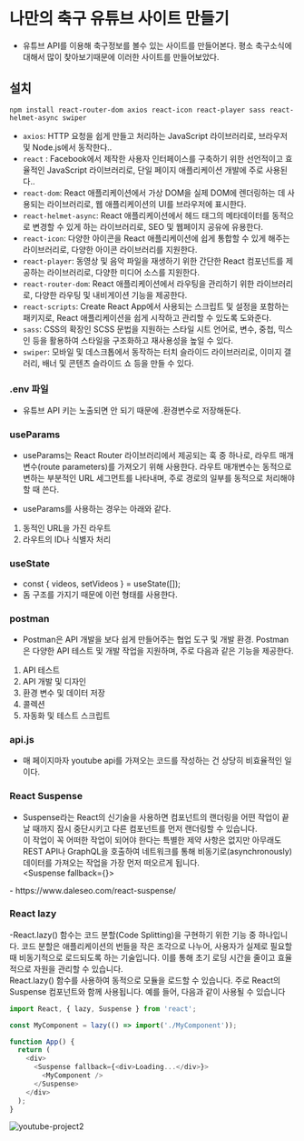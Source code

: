 # 나만의 축구 유튜브 사이트 만들기
- 유튜브 API를 이용해 축구정보를 볼수 있는 사이트를 만들어본다.
평소 축구소식에 대해서 많이 찾아보기때문에 이러한 사이트를 만들어보았다.


## 설치
`npm install react-router-dom axios react-icon react-player sass react-helmet-async swiper`

- `axios`: HTTP 요청을 쉽게 만들고 처리하는 JavaScript 라이브러리로, 브라우저 및 Node.js에서 동작한다..
- `react` : Facebook에서 제작한 사용자 인터페이스를 구축하기 위한 선언적이고 효율적인 JavaScript 라이브러리로, 단일 페이지 애플리케이션 개발에 주로 사용된다..
- `react-dom`: React 애플리케이션에서 가상 DOM을 실제 DOM에 렌더링하는 데 사용되는 라이브러리로, 웹 애플리케이션의 UI를 브라우저에 표시한다.
- `react-helmet-async`: React 애플리케이션에서 헤드 태그의 메타데이터를 동적으로 변경할 수 있게 하는 라이브러리로, SEO 및 웹페이지 공유에 유용한다.
- `react-icon`: 다양한 아이콘을 React 애플리케이션에 쉽게 통합할 수 있게 해주는 라이브러리로, 다양한 아이콘 라이브러리를 지원한다.
- `react-player`: 동영상 및 음악 파일을 재생하기 위한 간단한 React 컴포넌트를 제공하는 라이브러리로, 다양한 미디어 소스를 지원한다.
- `react-router-dom`: React 애플리케이션에서 라우팅을 관리하기 위한 라이브러리로, 다양한 라우팅 및 내비게이션 기능을 제공한다.
- `react-scripts`: Create React App에서 사용되는 스크립트 및 설정을 포함하는 패키지로, React 애플리케이션을 쉽게 시작하고 관리할 수 있도록 도와준다.
- `sass`: CSS의 확장인 SCSS 문법을 지원하는 스타일 시트 언어로, 변수, 중첩, 믹스인 등을 활용하여 스타일을 구조화하고 재사용성을 높일 수 있다.
- `swiper`: 모바일 및 데스크톱에서 동작하는 터치 슬라이드 라이브러리로, 이미지 갤러리, 배너 및 콘텐츠 슬라이드 쇼 등을 만들 수 있다.

### .env 파일
- 유튜브 API 키는 노출되면 안 되기 때문에 .환경변수로 저장해둔다.

### useParams

- useParams는 React Router 라이브러리에서 제공되는 훅 중 하나로, 라우트 매개변수(route parameters)를 가져오기 위해 사용한다. 라우트 매개변수는 동적으로 변하는 부분적인 URL 세그먼트를 나타내며, 주로 경로의 일부를 동적으로 처리해야 할 때 쓴다.

-  useParams를 사용하는 경우는 아래와 같다.
1) 동적인 URL을 가진 라우트
2) 라우트의 ID나 식별자 처리

### useState 

- const { videos, setVideos } = useState([]);
- 돔 구조를 가지기 때문에 이런 형태를 사용한다.

### postman

- Postman은 API 개발을 보다 쉽게 만들어주는 협업 도구 및 개발 환경. Postman은 다양한 API 테스트 및 개발 작업을 지원하며, 주로 다음과 같은 기능을 제공한다.

1) API 테스트
2) API 개발 및 디자인
3) 환경 변수 및 데이터 저장
4) 콜렉션
5) 자동화 및 테스트 스크립트


### api.js

- 매 페이지마자 youtube api를 가져오는 코드를 작성하는 건 상당히 비효율적인 일이다. 

### React Suspense
- Suspense라는 React의 신기술을 사용하면 컴포넌트의 랜더링을 어떤 작업이 끝날 때까지 잠시 중단시키고 다른 컴포넌트를 먼저 랜더링할 수 있습니다.<br>
이 작업이 꼭 어떠한 작업이 되어야 한다는 특별한 제약 사항은 없지만 아무래도 REST API나 GraphQL을 호출하여 네트워크를 통해 비동기로(asynchronously) 데이터를 가져오는 작업을 가장 먼저 떠오르게 됩니다.<br>
<Suspense fallback={<Spinner />}>
  <UserList />
</Suspense>
- https://www.daleseo.com/react-suspense/

### React lazy
-React.lazy() 함수는 코드 분할(Code Splitting)을 구현하기 위한 기능 중 하나입니다. 코드 분할은 애플리케이션의 번들을 작은 조각으로 나누어, 사용자가 실제로 필요할 때 비동기적으로 로드되도록 하는 기술입니다. 이를 통해 초기 로딩 시간을 줄이고 효율적으로 자원을 관리할 수 있습니다.<br>
React.lazy() 함수를 사용하여 동적으로 모듈을 로드할 수 있습니다. 주로 React의 Suspense 컴포넌트와 함께 사용됩니다. 예를 들어, 다음과 같이 사용될 수 있습니다<br>
```js
import React, { lazy, Suspense } from 'react';

const MyComponent = lazy(() => import('./MyComponent'));

function App() {
  return (
    <div>
      <Suspense fallback={<div>Loading...</div>}>
        <MyComponent />
      </Suspense>
    </div>
  );
}
```

![youtube-project2](https://github.com/jinhomun/youtube-project/assets/144635699/fd8e230e-c7bf-4447-bc47-7cbdacef767e)
